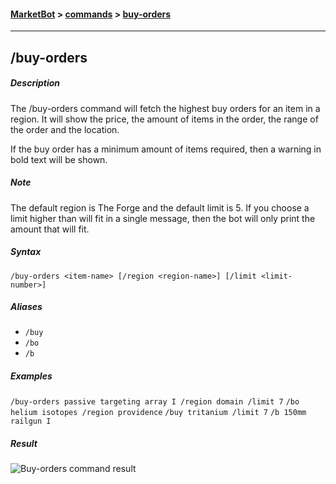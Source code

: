 #### [MarketBot](/MarketBot) > [commands](/MarketBot/commands) > [buy-orders](/MarketBot/commands/buy-orders)

---

## /buy-orders
##### Description
The /buy-orders command will fetch the highest buy orders for an item in a region. It will show the price, the amount of items in the order, the range of the order and the location.

If the buy order has a minimum amount of items required, then a warning in bold text will be shown.

##### Note
The default region is The Forge and the default limit is 5. If you choose a limit higher than will fit in a single message, then the bot will only print the amount that will fit.

##### Syntax
`/buy-orders <item-name> [/region <region-name>] [/limit <limit-number>]`

##### Aliases
* `/buy`
* `/bo`
* `/b`

##### Examples
`/buy-orders passive targeting array I /region domain /limit 7`
`/bo helium isotopes /region providence`
`/buy tritanium /limit 7`
`/b 150mm railgun I`

##### Result
![Buy-orders command result](https://user-images.githubusercontent.com/3472373/32986178-421f535a-cccc-11e7-815a-04ab9c1d77d9.png)
